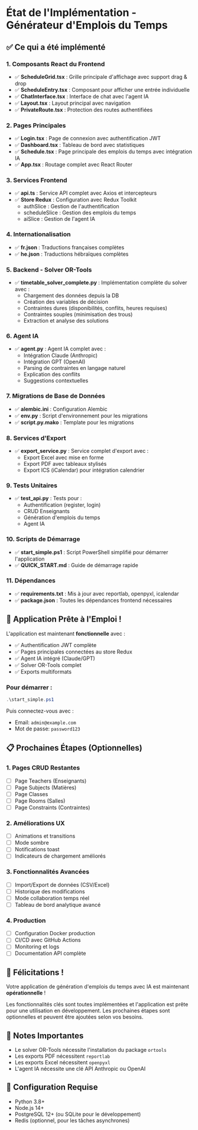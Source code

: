 # État de l'Implémentation - Générateur d'Emplois du Temps

## ✅ Ce qui a été implémenté

### 1. **Composants React du Frontend**
- ✅ **ScheduleGrid.tsx** : Grille principale d'affichage avec support drag & drop
- ✅ **ScheduleEntry.tsx** : Composant pour afficher une entrée individuelle
- ✅ **ChatInterface.tsx** : Interface de chat avec l'agent IA
- ✅ **Layout.tsx** : Layout principal avec navigation
- ✅ **PrivateRoute.tsx** : Protection des routes authentifiées

### 2. **Pages Principales**
- ✅ **Login.tsx** : Page de connexion avec authentification JWT
- ✅ **Dashboard.tsx** : Tableau de bord avec statistiques
- ✅ **Schedule.tsx** : Page principale des emplois du temps avec intégration IA
- ✅ **App.tsx** : Routage complet avec React Router

### 3. **Services Frontend**
- ✅ **api.ts** : Service API complet avec Axios et intercepteurs
- ✅ **Store Redux** : Configuration avec Redux Toolkit
  - authSlice : Gestion de l'authentification
  - scheduleSlice : Gestion des emplois du temps
  - aiSlice : Gestion de l'agent IA

### 4. **Internationalisation**
- ✅ **fr.json** : Traductions françaises complètes
- ✅ **he.json** : Traductions hébraïques complètes

### 5. **Backend - Solver OR-Tools**
- ✅ **timetable_solver_complete.py** : Implémentation complète du solver avec :
  - Chargement des données depuis la DB
  - Création des variables de décision
  - Contraintes dures (disponibilités, conflits, heures requises)
  - Contraintes souples (minimisation des trous)
  - Extraction et analyse des solutions

### 6. **Agent IA**
- ✅ **agent.py** : Agent IA complet avec :
  - Intégration Claude (Anthropic)
  - Intégration GPT (OpenAI)
  - Parsing de contraintes en langage naturel
  - Explication des conflits
  - Suggestions contextuelles

### 7. **Migrations de Base de Données**
- ✅ **alembic.ini** : Configuration Alembic
- ✅ **env.py** : Script d'environnement pour les migrations
- ✅ **script.py.mako** : Template pour les migrations

### 8. **Services d'Export**
- ✅ **export_service.py** : Service complet d'export avec :
  - Export Excel avec mise en forme
  - Export PDF avec tableaux stylisés
  - Export ICS (iCalendar) pour intégration calendrier

### 9. **Tests Unitaires**
- ✅ **test_api.py** : Tests pour :
  - Authentification (register, login)
  - CRUD Enseignants
  - Génération d'emplois du temps
  - Agent IA

### 10. **Scripts de Démarrage**
- ✅ **start_simple.ps1** : Script PowerShell simplifié pour démarrer l'application
- ✅ **QUICK_START.md** : Guide de démarrage rapide

### 11. **Dépendances**
- ✅ **requirements.txt** : Mis à jour avec reportlab, openpyxl, icalendar
- ✅ **package.json** : Toutes les dépendances frontend nécessaires

## 🚀 Application Prête à l'Emploi !

L'application est maintenant **fonctionnelle** avec :
- ✅ Authentification JWT complète
- ✅ Pages principales connectées au store Redux
- ✅ Agent IA intégré (Claude/GPT)
- ✅ Solver OR-Tools complet
- ✅ Exports multiformats

### Pour démarrer :
```powershell
.\start_simple.ps1
```

Puis connectez-vous avec :
- Email: `admin@example.com`
- Mot de passe: `password123`

## 📋 Prochaines Étapes (Optionnelles)

### 1. **Pages CRUD Restantes**
- [ ] Page Teachers (Enseignants)
- [ ] Page Subjects (Matières)
- [ ] Page Classes
- [ ] Page Rooms (Salles)
- [ ] Page Constraints (Contraintes)

### 2. **Améliorations UX**
- [ ] Animations et transitions
- [ ] Mode sombre
- [ ] Notifications toast
- [ ] Indicateurs de chargement améliorés

### 3. **Fonctionnalités Avancées**
- [ ] Import/Export de données (CSV/Excel)
- [ ] Historique des modifications
- [ ] Mode collaboration temps réel
- [ ] Tableau de bord analytique avancé

### 4. **Production**
- [ ] Configuration Docker production
- [ ] CI/CD avec GitHub Actions
- [ ] Monitoring et logs
- [ ] Documentation API complète

## 🎉 Félicitations !

Votre application de génération d'emplois du temps avec IA est maintenant **opérationnelle** !

Les fonctionnalités clés sont toutes implémentées et l'application est prête pour une utilisation en développement. Les prochaines étapes sont optionnelles et peuvent être ajoutées selon vos besoins.

## 📝 Notes Importantes

- Le solver OR-Tools nécessite l'installation du package `ortools`
- Les exports PDF nécessitent `reportlab`
- Les exports Excel nécessitent `openpyxl`
- L'agent IA nécessite une clé API Anthropic ou OpenAI

## 🔧 Configuration Requise

- Python 3.8+
- Node.js 14+
- PostgreSQL 12+ (ou SQLite pour le développement)
- Redis (optionnel, pour les tâches asynchrones) 